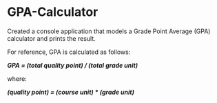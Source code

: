 # GPA-Calculator

Created a console application that models a Grade Point Average (GPA) calculator and prints the result.

For reference, GPA is calculated as follows:

***GPA = (total quality point) / (total grade unit)***

where:

***(quality point) = (course unit) * (grade unit)***

